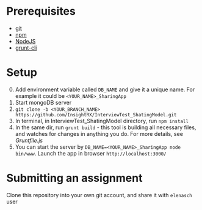 # Prerequisites 


- [git](https://git-scm.com/book/en/v2/Getting-Started-Installing-Git)
- [npm](https://www.npmjs.com/get-npm)
- [NodeJS](https://nodejs.org/en/download/)
- [grunt-cli](https://github.com/gruntjs/grunt-cli)


# Setup
0. Add environment variable called `DB_NAME` and give it a unique name. For example it could be `<YOUR_NAME>_SharingApp`
1. Start mongoDB server 
2. `git clone -b <YOUR_BRANCH_NAME> https://github.com/InsightRX/InterviewTest_ShatingModel.git`
3. In terminal, in InterviewTest_ShatingModel directory, run `npm install`
4. In the same dir, run `grunt build` - this tool is building all necessary files, and watches for changes in anything you do. For more details, see *Gruntfile.js*
5. You can start the server by `DB_NAME=<YOUR_NAME>_SharingApp node bin/www`. Launch the app in browser `http://localhost:3000/`


# Submitting an assignment 
Clone this repository into your own git account, and share it with `elenasch` user

